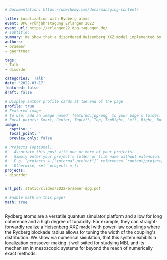 ```yaml
---
# Documentation: https://wowchemy.com/docs/managing-content/

title: Localization with Rydberg atoms
event: DPG Frühjahrstagung Erlangen 2022
event_url: https://erlangen22.dpg-tagungen.de/
# subtitle: 
summary: We show that a disordered Heisenberg XXZ model implemented by Rydberg atoms exhibits a localization crossover.
authors:
- braemer
- gaerttner

tags:
- Talk
- disorder

categories: 'Talk'
date: '2022-03-17'
featured: false
draft: false

# Display author profile cards at the end of the page
profile: true
# Featured image
# To use, add an image named `featured.jpg/png` to your page's folder.
# Focal points: Smart, Center, TopLeft, Top, TopRight, Left, Right, BottomLeft, Bottom, BottomRight.
image:
  caption: ''
  focal_point: ''
  preview_only: false

# Projects (optional).
#   Associate this post with one or more of your projects.
#   Simply enter your project's folder or file name without extension.
#   E.g. `projects = ["internal-project"]` references `content/project/deep-learning/index.md`.
#   Otherwise, set `projects = []`.
projects:
- disorder


url_pdf: static/slides/2022-braemer-dpg.pdf

# Enable math on this page?
math: true
---
```

Rydberg atoms are a versatile quantum simulator platform and allow for long coherence and a high degree of tunability. For example, they can straight-forwardly realize a Heisenberg XXZ model with power-law couplings where the Rydberg blockade radius allows for tuning the width of the coupling's distribution. We show via numerical simulation, that this system exhibits a localization crossover making it well suited for studying MBL and its mechanism in mesoscopic systems for beyond the reach of numerically exact methods.
